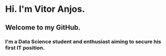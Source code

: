 # Hi. I'm Vitor Anjos. 
## Welcome to my GitHub.
### I'm a Data Science student and enthusiast aiming to secure his first IT position.
<!--
**DavSilvs/DavSilvs** is a ✨ _special_ ✨ repository because its `README.md` (this file) appears on your GitHub profile.

Here are some ideas to get you started:

- 🔭 I’m currently working on improving my knowledge base and tailoring my skills for an exciting IT career.
- 🌱 I’m currently learning coding and Data Science with hyperion Dev and CoGrammar
- 👯 I’m looking to collaborate on programming or Data Science projects.

